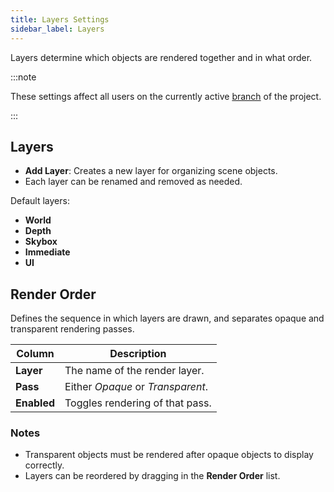 ```yaml
---
title: Layers Settings
sidebar_label: Layers
---
```


Layers determine which objects are rendered together and in what order.

:::note

These settings affect all users on the currently active [branch](../../version-control/branches.md) of the project.

:::

## Layers

- **Add Layer**: Creates a new layer for organizing scene objects.
- Each layer can be renamed and removed as needed.

Default layers:

- **World**
- **Depth**
- **Skybox**
- **Immediate**
- **UI**

## Render Order

Defines the sequence in which layers are drawn, and separates opaque and transparent rendering passes.

| Column | Description |
| --- | --- |
| **Layer** | The name of the render layer. |
| **Pass** | Either *Opaque* or *Transparent*. |
| **Enabled** | Toggles rendering of that pass. |

### Notes

- Transparent objects must be rendered after opaque objects to display correctly.
- Layers can be reordered by dragging in the **Render Order** list.
